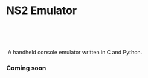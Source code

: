 # NS2 Emulator
<img scr="NS2 Emulator.png" height="80px">
A handheld console emulator written in C and Python.

### Coming soon
